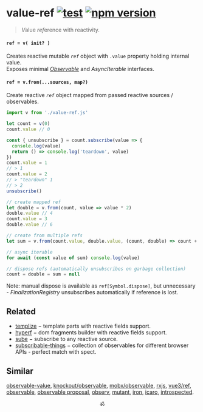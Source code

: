 # value-ref [![test](https://github.com/spectjs/value-ref/actions/workflows/node.js.yml/badge.svg)](https://github.com/spectjs/value-ref/actions/workflows/node.js.yml) [![npm version](https://img.shields.io/npm/v/value-ref)](http://npmjs.org/value-ref)

> <em>V</em>alue <em>ref</em>erence with reactivity.

#### `ref = v( init? )`

Creates reactive mutable _`ref`_ object with `.value` property holding internal value. <br/>
Exposes minimal [_Observable_](https://github.com/tc39/proposal-observable/issues/210) and _AsyncIterable_ interfaces.

#### `ref = v.from(...sources, map?)`

Create reactive _`ref`_ object mapped from passed reactive sources / observables.

```js
import v from './value-ref.js'

let count = v(0)
count.value // 0

const { unsubscribe } = count.subscribe(value => {
  console.log(value)
  return () => console.log('teardown', value)
})
count.value = 1
// > 1
count.value = 2
// > "teardown" 1
// > 2
unsubscribe()

// create mapped ref
let double = v.from(count, value => value * 2)
double.value // 4
count.value = 3
double.value // 6

// create from multiple refs
let sum = v.from(count.value, double.value, (count, double) => count + double)

// async iterable
for await (const value of sum) console.log(value)

// dispose refs (automatically unsubscribes on garbage collection)
count = double = sum = null
```

Note: manual dispose is available as `ref[Symbol.dispose]`, but unnecessary - _FinalizationRegistry_ unsubscribes automatically if reference is lost.

## Related

* [templize](https://github.com/spectjs/templize) − template parts with reactive fields support.
* [hyperf](https://github.com/spectjs/hyperf) − dom fragments builder with reactive fields support.
* [sube](https://github.com/spectjs/sube) − subscribe to any reactive source.
* [subscribable-things](https://github.com/chrisguttandin/subscribable-things) − collection of observables for different browser APIs - perfect match with spect.

## Similar

[observable-value](https://github.com/medikoo/observable-value), [knockout/observable](https://github.com/knockout/tko/issues/22), [mobx/observable](https://mobx.js.org/api.html), [rxjs](https://ghub.io/rxjs), [vue3/ref](https://v3.vuejs.org/api/refs-api.html), [observable](https://ghub.io/observable), [observable proposal](https://github.com/tc39/proposal-observable), [observ](https://ghub.io/observ), [mutant](https://ghub.io/mutant), [iron](https://github.com/ironjs/iron), [icaro](https://ghub.io/icaro), [introspected](https://ghub.io/introspected).

<p align="center">ॐ</p>
